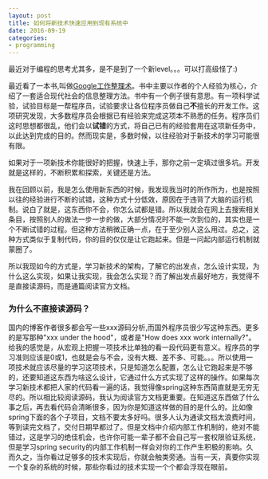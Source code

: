 ```yaml
---
layout: post
title: 如何将新技术快速应用到现有系统中
date: 2016-09-19
categories: 
- programming
---
```


最近对于编程的思考尤其多，是不是到了一个新level。。。可以打高级怪了:)   

最近看了一本书,叫做[Google工作整理术](https://www.amazon.cn/gp/product/B01AFVFRBA/ref=oh_aui_d_detailpage_o00_?ie=UTF8&psc=1)。书中主要以作者的个人经验为核心，介绍了一套适合现代社会的信息整理方法。书中有一个例子很有意思。有一项科学试验，试验目标是一帮程序员，试验要求让各位程序员做自己**不**擅长的开发工作。这项研究发现，大多数程序员会根据已有经验来完成这项本不熟悉的任务。程序员们这时思想都很乱，他们会以**试错**的方式，将自己已有的经验套用在这项新任务中，以此达到完成的目的。然而现实是，多数时候，以往经验对于新技术的学习可能很有限。   

如果对于一项新技术你能很好的把握，快速上手，那你之前一定填过很多坑。开发就是这样的，不断积累和探索，关键还是方法。   

我在回顾以前，我是怎么使用新东西的时候，我发现我当时的所作所为，也是按照以往的经验进行不断的试错，这种方式十分低效，原因在于违背了大脑的运行机制。说白了就是，这东西你不会，你怎么试都是错。所以我就会在网上去搜索相关条目，按照别人的做法一步一步的做，大部分情况时不能一次到位的，其实也是一个不断试错的过程。但这种方法稍微正确一点，在于至少别人这么用过。总之，这种方式类似于复制代码，你的目的仅仅是让它跑起来。但是一问起内部运行机制就蒙圈了。   

所以我现如今的方式是，学习新技术的架构，了解它的出发点，怎么设计实现，为什么这么实现，如果让我实现，我会怎么实现？而了解出发点最好地方，我觉得不是直接读源码，而是通篇阅读官方文档。   

### 为什么不直接读源码？
国内的博客作者很多都会写一些xxx源码分析,而国外程序员很少写这种东西。更多的是写那种"xxx under the hood"，或者是"How does xxx work internally?"。给我的感觉是，从宏观上把握一项技术比单独的看一段代码更有意义。程序员的学习准则应该是0或1，也就是会与不会，没有大概、差不多、可能。。。所以使用一项技术就应该尽量的学习这项技术，只是知道怎么配置，怎么让它跑起来是不够的，还要知道这东西为啥这么设计，它通过什么方式实现了这样的操作。如果每次学习新技术都把人家的代码看一遍的话，我觉得像spring这种东西简直就是无穷无尽的。所以相比较阅读源码，我认为阅读官方文档更重要。在知道这东西做了什么事之后，再去看代码会清晰很多，因为你是知道这样做的目的是什么的。比如像spring下面的各个子项目，文档不要太多好吗。很多人认为通读文档太浪费时间，等到读完文档了，交付日期早都过了。但是文档中介绍内部工作机制的，绝对不能错过，这是学习的绝佳机会，也许你可能一辈子都不会自己写一套权限验证系统，但是学习spring security的内部工作机制一样会对你的工作产生积极的影响。久而久之，当你看过足够多的技术实现后，你就会触类旁通。当有一天，真要你实现一个复杂的系统的时候，那些你看过的技术实现一个个都会浮现在眼前。
